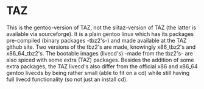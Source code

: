 # TAZ
This is the gentoo-version of TAZ, not the slitaz-version of TAZ (the latter is available via sourceforge).
It is a plain gentoo linux which has its packages pre-compiled (binary packages -tbz2's-) and made available at the TAZ github site. Two versions of the tbz2's are made, knowingly x86_tbz2's and x86_64_tbz2's.
The bootable images (livecd's) -made from the tbz2's- are also spiced with some extra (TAZ) packages. 
Besides the addition of some extra packages, the TAZ livecd's also differ from the official x86 and x86_64 gentoo livecds by being rather small (able to fit on a cd) while still having full livecd functionality (so not just an install cd). 
